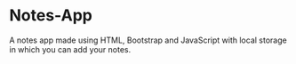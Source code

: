 # Notes-App
A notes app made using HTML, Bootstrap and JavaScript with local storage in which you can add your notes.
